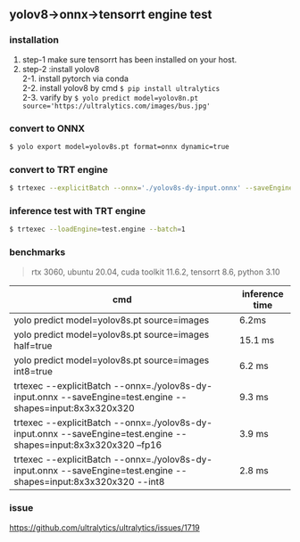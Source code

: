## yolov8->onnx->tensorrt engine test 
### installation
1. step-1  make sure tensorrt has been installed on your host.
2. step-2 :install yolov8  
  2-1. install pytorch via conda  
  2-2. install yolov8 by cmd ``$ pip install ultralytics``  
  2-3. varify by  ``$ yolo predict model=yolov8n.pt source='https://ultralytics.com/images/bus.jpg'``


### convert to ONNX 
```bash
$ yolo export model=yolov8s.pt format=onnx dynamic=true
```

### convert to TRT engine
```bash
$ trtexec --explicitBatch --onnx='./yolov8s-dy-input.onnx' --saveEngine=test.engine
```

### inference test with TRT engine
```bash
$ trtexec --loadEngine=test.engine --batch=1
```

### benchmarks
> rtx 3060, ubuntu 20.04, cuda toolkit 11.6.2, tensorrt 8.6, python 3.10  

| cmd  | inference time  |
|---|---|
| yolo predict model=yolov8s.pt source=images  | 6.2ms  |
| yolo predict model=yolov8s.pt source=images half=true | 15.1 ms |
| yolo predict model=yolov8s.pt source=images int8=true | 6.2 ms  |
| trtexec --explicitBatch --onnx=./yolov8s-dy-input.onnx --saveEngine=test.engine --shapes=input:8x3x320x320 | 9.3 ms  |
| trtexec --explicitBatch --onnx=./yolov8s-dy-input.onnx --saveEngine=test.engine --shapes=input:8x3x320x320 –fp16 | 3.9 ms  |
| trtexec --explicitBatch --onnx=./yolov8s-dy-input.onnx --saveEngine=test.engine --shapes=input:8x3x320x320 --int8 | 2.8 ms  |

### issue
https://github.com/ultralytics/ultralytics/issues/1719
